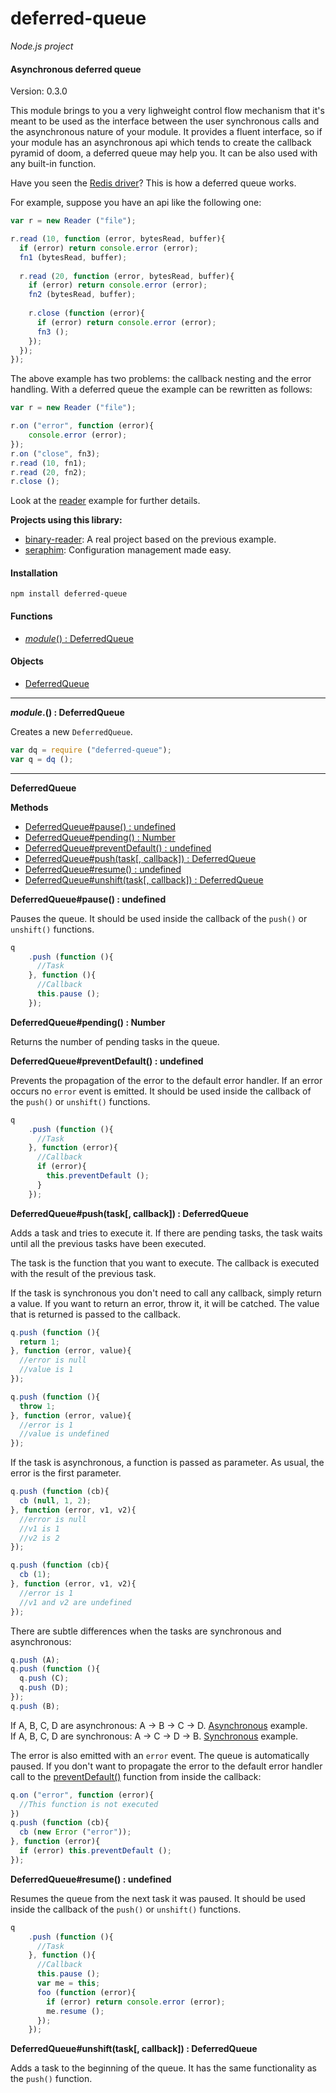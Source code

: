 deferred-queue
==============

_Node.js project_

#### Asynchronous deferred queue ####

Version: 0.3.0

This module brings to you a very lighweight control flow mechanism that it's meant to be used as the interface between the user synchronous calls and the asynchronous nature of your module. It provides a fluent interface, so if your module has an asynchronous api which tends to create the callback pyramid of doom, a deferred queue may help you. It can be also used with any built-in function.

Have you seen the [Redis driver](https://github.com/mranney/node_redis)? This is how a deferred queue works.

For example, suppose you have an api like the following one:

```javascript
var r = new Reader ("file");

r.read (10, function (error, bytesRead, buffer){
  if (error) return console.error (error);
  fn1 (bytesRead, buffer);
  
  r.read (20, function (error, bytesRead, buffer){
    if (error) return console.error (error);
    fn2 (bytesRead, buffer);
    
    r.close (function (error){
      if (error) return console.error (error);
      fn3 ();
    });
  });
});
```

The above example has two problems: the callback nesting and the error handling. With a deferred queue the example can be rewritten as follows:

```javascript
var r = new Reader ("file");

r.on ("error", function (error){
	console.error (error);
});
r.on ("close", fn3);
r.read (10, fn1);
r.read (20, fn2);
r.close ();
```

Look at the [reader](https://github.com/gagle/node-deferred-queue/blob/master/examples/reader.js) example for further details.

__Projects using this library:__

- [binary-reader](https://github.com/gagle/node-binary-reader): A real project based on the previous example.
- [seraphim](https://github.com/gagle/node-seraphim): Configuration management made easy.

#### Installation ####

```
npm install deferred-queue
```

#### Functions ####

- [_module_() : DeferredQueue](#create)

#### Objects ####

- [DeferredQueue](#deferredqueue)

---

<a name="create"></a>
___module_.() : DeferredQueue__

Creates a new `DeferredQueue`.

```javascript
var dq = require ("deferred-queue");
var q = dq ();
```

---

<a name="deferredqueue"></a>
__DeferredQueue__

__Methods__

- [DeferredQueue#pause() : undefined](#pause)
- [DeferredQueue#pending() : Number](#pending)
- [DeferredQueue#preventDefault() : undefined](#preventDefault)
- [DeferredQueue#push(task[, callback]) : DeferredQueue](#push)
- [DeferredQueue#resume() : undefined](#resume)
- [DeferredQueue#unshift(task[, callback]) : DeferredQueue](#unshift)

<a name="pause"></a>
__DeferredQueue#pause() : undefined__

Pauses the queue. It should be used inside the callback of the `push()` or `unshift()` functions.

```javascript
q
    .push (function (){
      //Task
    }, function (){
      //Callback
      this.pause ();
    });
```

<a name="pending"></a>
__DeferredQueue#pending() : Number__

Returns the number of pending tasks in the queue.

<a name="preventDefault"></a>
__DeferredQueue#preventDefault() : undefined__

Prevents the propagation of the error to the default error handler. If an error occurs no `error` event is emitted. It should be used inside the callback of the `push()` or `unshift()` functions.

```javascript
q
    .push (function (){
      //Task
    }, function (error){
      //Callback
      if (error){
        this.preventDefault ();
      }
    });
```

<a name="push"></a>
__DeferredQueue#push(task[, callback]) : DeferredQueue__

Adds a task and tries to execute it. If there are pending tasks, the task waits until all the previous tasks have been executed.

The task is the function that you want to execute. The callback is executed with the result of the previous task.

If the task is synchronous you don't need to call any callback, simply return a value. If you want to return an error, throw it, it will be catched. The value that is returned is passed to the callback.

```javascript
q.push (function (){
  return 1;
}, function (error, value){
  //error is null
  //value is 1
});
```

```javascript
q.push (function (){
  throw 1;
}, function (error, value){
  //error is 1
  //value is undefined
});
```

If the task is asynchronous, a function is passed as parameter. As usual, the error is the first parameter.

```javascript
q.push (function (cb){
  cb (null, 1, 2);
}, function (error, v1, v2){
  //error is null
  //v1 is 1
  //v2 is 2
});
```

```javascript
q.push (function (cb){
  cb (1);
}, function (error, v1, v2){
  //error is 1
  //v1 and v2 are undefined
});
```

There are subtle differences when the tasks are synchronous and asynchronous:

```javascript
q.push (A);
q.push (function (){
  q.push (C);
  q.push (D);
});
q.push (B);
```

If A, B, C, D are asynchronous: A → B → C → D. [Asynchronous](https://github.com/gagle/node-deferred-queue/blob/master/examples/asynchronous.js) example.  
If A, B, C, D are synchronous: A → C → D → B. [Synchronous](https://github.com/gagle/node-deferred-queue/blob/master/examples/synchronous.js) example.  

The error is also emitted with an `error` event. The queue is automatically paused. If you don't want to propagate the error to the default error handler call to the [preventDefault()](#preventdefault) function from inside the callback:

```javascript
q.on ("error", function (error){
  //This function is not executed
})
q.push (function (cb){
  cb (new Error ("error"));
}, function (error){
  if (error) this.preventDefault ();
});
```

<a name="resume"></a>
__DeferredQueue#resume() : undefined__

Resumes the queue from the next task it was paused. It should be used inside the callback of the `push()` or `unshift()` functions.

```javascript
q
    .push (function (){
      //Task
    }, function (){
      //Callback
      this.pause ();
      var me = this;
      foo (function (error){
        if (error) return console.error (error);
        me.resume ();
      });
    });
```

<a name="unshift"></a>
__DeferredQueue#unshift(task[, callback]) : DeferredQueue__

Adds a task to the beginning of the queue. It has the same functionality as the `push()` function.